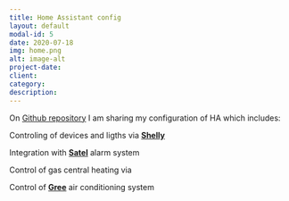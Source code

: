 ```yaml
---
title: Home Assistant config
layout: default
modal-id: 5
date: 2020-07-18
img: home.png
alt: image-alt
project-date: 
client: 
category:
description:
---
```



On [Github repository](https://github.com/kamiljaneczek/HA-Config) I am sharing my configuration of HA which includes:

Controling of devices and ligths via  [**Shelly**](https://shelly.cloud) 

Integration with [**Satel**](https://satel.pl) alarm system

Control of gas central heating via 

Control of [**Gree**](https://global.gree.com//) air conditioning system


